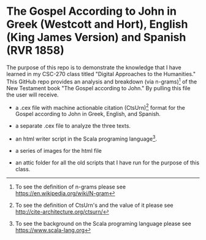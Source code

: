 # The Gospel According to John in Greek (Westcott and Hort), English (King James Version) and Spanish (RVR 1858)

The purpose of this repo is to demonstrate the knowledge that I have learned in my CSC-270 class titled "Digital Approaches to the Humanities." This GitHub repo provides an analysis and breakdown (via n-grams)[^note1] of the New Testament book "The Gospel according to John." By pulling this file the user will receive.

  - a .cex file with machine actionable citation (CtsUrn)[^note2] format for the Gospel according to John in Greek, English, and Spanish.

  - a separate .cex file to analyze the three texts.

  - an html writer script in the Scala programing language[^note3].

  - a series of images for the html file

  - an attic folder for all the old scripts that I have run for the purpose of this class.

[^note1]: To see the definition of n-grams please see https://en.wikipedia.org/wiki/N-gram

[^note2]: To see the definition of CtsUrn's and the value of it please see http://cite-architecture.org/ctsurn/

[^note3]: To see the background on the Scala programing language please see https://www.scala-lang.org
